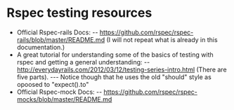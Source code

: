 Rspec testing resources
=====================
- Official Rspec-rails Docs: 
-- https://github.com/rspec/rspec-rails/blob/master/README.md (I will not repeat what is already in this documentation.)
- A great tutorial for understanding some of the basics of testing with rspec and getting a general understanding:
-- http://everydayrails.com/2012/03/12/testing-series-intro.html (There are five parts).
--- Notice though that he uses the old "should" style as opoosed to "expect().to"
- Official Rspec-mock Docs:
-- https://github.com/rspec/rspec-mocks/blob/master/README.md
